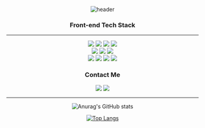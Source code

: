 <div align=center>
  
![header](https://capsule-render.vercel.app/api?type=waving&color=F7DF1E&height=250&section=header&text=SuwanOh&fontSize=60&fontAlign=40&fontAlignY=35&desc=FrontEnd%20Developer&descAlignY=50&descAlign=60&descSize=25)
### Front-end Tech Stack
  
<hr />
  
<a href="" target="_blank"><img src="https://img.shields.io/badge/html-E34F26?style=flat-square&logo=html5&logoColor=white"/></a>
<a href="" target="_blank"><img src="https://img.shields.io/badge/css-1572B6?style=flat-square&logo=css3&logoColor=white"/></a>
<a href="" target="_blank"><img src="https://img.shields.io/badge/javascript-F7DF1E?style=flat-square&logo=javascript&logoColor=white"/></a>
<a href="" target="_blank"><img src="https://img.shields.io/badge/Typescript-3178C6?style=flat-square&logo=Typescript&logoColor=white"/></a><br />
<a href="" target="_blank"><img src="https://img.shields.io/badge/React-61DAFB?&logo=React&logoColor=white"/></a>
<a href="" target="_blank"><img src="https://img.shields.io/badge/Vue-4FC08D?style=flat-square&logo=Vue.js&logoColor=white"/></a>
<a href="" target="_blank"><img src="https://img.shields.io/badge/React_native-0175C2?style=flat-square&logo=react&logoColor=white"/></a><br />
<a href="" target="_blank"><img src="https://img.shields.io/badge/Python-3776AB?style=flat-square&logo=python&logoColor=white"/></a>
<a href="" target="_blank"><img src="https://img.shields.io/badge/Django-092E20?style=flat-square&logo=Django&logoColor=white"/></a>
<a href="" target="_blank"><img src="https://img.shields.io/badge/Sqlite-003B57?style=flat-square&logo=Sqlite&logoColor=white"/></a>
<a href="" target="_blank"><img src="https://img.shields.io/badge/Dart-0175C2?style=flat-square&logo=Dart&logoColor=white"/></a>

### Contact Me
<a href="mailto:ohsuwan1@gmail.com" target="_blank"><img src="https://img.shields.io/badge/Gmail-EA4335?style=flat-square&logo=Gmail&logoColor=white"/></a>
<a href="https://velog.io/@swanious" target="_blank"><img src="https://img.shields.io/badge/Velog-20c997?style=flat-square&logo=Vimeo&logoColor=white"/></a>

<hr />
  
![Anurag's GitHub stats](https://github-readme-stats.vercel.app/api?username=swanious&count_private=true&show_icons=true&theme=shades-of-purple)

[![Top Langs](https://github-readme-stats.vercel.app/api/top-langs/?username=swanious&langs_count=3&hide=vue,css,html,java,objective-c&layout=compact&theme=shades-of-purple)](https://github.com/swanious)
 

</div>

<!--
**swanious/swanious** is a ✨ _special_ ✨ repository because its `README.md` (this file) appears on your GitHub profile.

Here are some ideas to get you started:

- 🔭 I’m currently working on ...
- 🌱 I’m currently learning ...
- 👯 I’m looking to collaborate on ...
- 🤔 I’m looking for help with ...
- 💬 Ask me about ...
- 📫 How to reach me: ...
- 😄 Pronouns: ...
- ⚡ Fun fact: ...
-->
